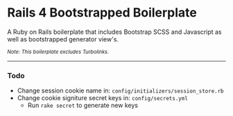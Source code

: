 # Rails 4 Bootstrapped Boilerplate

A Ruby on Rails boilerplate that includes Bootstrap SCSS and Javascript as well as bootstrapped generator view's.

<sub>_Note: This boilerplate excludes Turbolinks._</sub>

---
### Todo

* Change session cookie name in: `config/initializers/session_store.rb`
* Change cookie signiture secret keys in: `config/secrets.yml` 
    * Run `rake secret` to generate new keys 